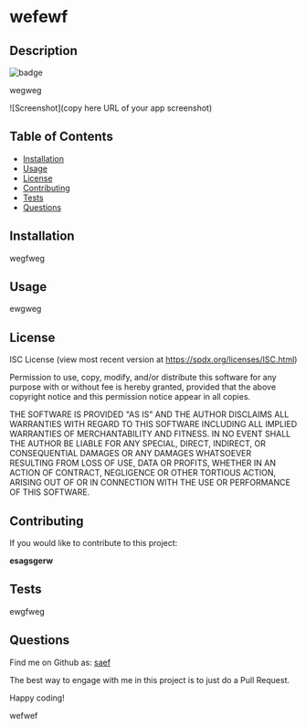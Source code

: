 

# wefewf

## Description
![badge](https://img.shields.io/badge/license-ISC-blue)

wegweg

![Screenshot](copy here URL of your app screenshot)

## Table of Contents
- [Installation](#installation)
- [Usage](#usage)
- [License](#license)
- [Contributing](#contributing)
- [Tests](#tests)
- [Questions](#questions)

## Installation
wegfweg

## Usage
ewgweg

## License

ISC License
(view most recent version at https://spdx.org/licenses/ISC.html)

Permission to use, copy, modify, and/or distribute this software for any
purpose with or without fee is hereby granted, provided that the above
copyright notice and this permission notice appear in all copies.

THE SOFTWARE IS PROVIDED "AS IS" AND THE AUTHOR DISCLAIMS ALL WARRANTIES
WITH REGARD TO THIS SOFTWARE INCLUDING ALL IMPLIED WARRANTIES OF
MERCHANTABILITY AND FITNESS. IN NO EVENT SHALL THE AUTHOR BE LIABLE FOR
ANY SPECIAL, DIRECT, INDIRECT, OR CONSEQUENTIAL DAMAGES OR ANY DAMAGES
WHATSOEVER RESULTING FROM LOSS OF USE, DATA OR PROFITS, WHETHER IN AN
ACTION OF CONTRACT, NEGLIGENCE OR OTHER TORTIOUS ACTION, ARISING OUT OF
OR IN CONNECTION WITH THE USE OR PERFORMANCE OF THIS SOFTWARE.


## Contributing
If you would like to contribute to this project:

**esagsgerw**

## Tests
ewgfweg

## Questions
Find me on Github as: [saef](https://github.com/saef)

The best way to engage with me in this project is to just do a Pull Request. 

Happy coding!

wefwef
